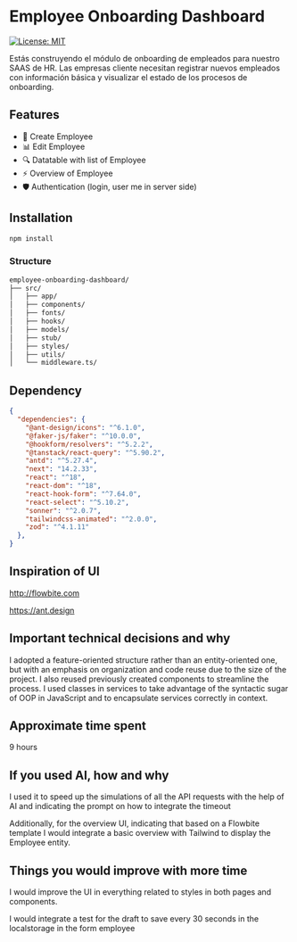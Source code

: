 # Employee Onboarding Dashboard

[![License: MIT](https://img.shields.io/badge/License-MIT-yellow.svg)](https://opensource.org/licenses/MIT)

Estás construyendo el módulo de onboarding de empleados para nuestro SAAS de HR.
Las empresas cliente necesitan registrar nuevos empleados con información básica
y visualizar el estado de los procesos de onboarding.

## Features

- 🚀 Create Employee
- 📊 Edit Employee
- 🔍 Datatable with list of Employee
- ⚡ Overview of Employee
- 🛡️ Authentication (login, user me in server side)

## Installation

```bash
npm install
```

### Structure
```bash
employee-onboarding-dashboard/
├── src/
│   ├── app/
│   ├── components/
│   ├── fonts/
│   ├── hooks/
│   ├── models/
│   ├── stub/
│   ├── styles/
│   ├── utils/
│   └── middleware.ts/
```

## Dependency
```json
{
  "dependencies": {
    "@ant-design/icons": "^6.1.0",
    "@faker-js/faker": "^10.0.0",
    "@hookform/resolvers": "^5.2.2",
    "@tanstack/react-query": "^5.90.2",
    "antd": "^5.27.4",
    "next": "14.2.33",
    "react": "^18",
    "react-dom": "^18",
    "react-hook-form": "^7.64.0",
    "react-select": "^5.10.2",
    "sonner": "^2.0.7",
    "tailwindcss-animated": "^2.0.0",
    "zod": "^4.1.11"
  },
}
```

## Inspiration of UI
http://flowbite.com

https://ant.design

## Important technical decisions and why
I adopted a feature-oriented structure rather than an entity-oriented one, but with an emphasis on organization and code reuse due to the size of the project. I also reused previously created components to streamline the process.
I used classes in services to take advantage of the syntactic sugar of OOP in JavaScript and to encapsulate services correctly in context.


## Approximate time spent
9 hours

## If you used AI, how and why
I used it to speed up the simulations of all the API requests with the help of AI and indicating the prompt on how to integrate the timeout

Additionally, for the overview UI, indicating that based on a Flowbite template I would integrate a basic overview with Tailwind to display the Employee entity.

## Things you would improve with more time
I would improve the UI in everything related to styles in both pages and components.

I would integrate a test for the draft to save every 30 seconds in the localstorage in the form employee
